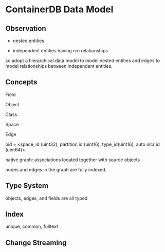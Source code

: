 # ContainerDB Data Model

## Observation

* nested entities 

* independent entities having n:n relationships

so adopt a hierarchical data model to model nested entities and edges to model relationships between independent entities. 

## Concepts

Field

Object

Class

Space

Edge

oid = <space_id (uint32), partition id (uint16), type_id(uint16), auto incr id (uint64)>

native graph: associations located together with source objects

nodes and edges in the graph are fully indexed. 

## Type System

objects, edges, and fields are all typed

## Index

unique, common, fulltext


## Change Streaming


